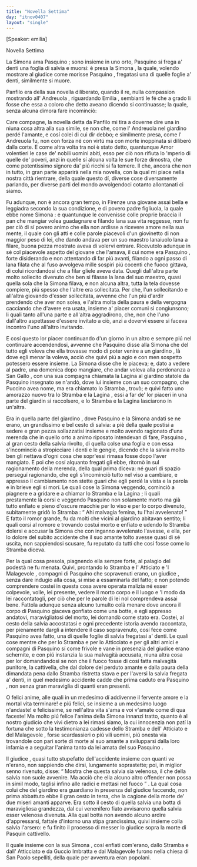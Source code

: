 ```yaml
---
title: "Novella Settima"
day: "itnov0407"
layout: "single"
---
```

<html>
 <head>
 </head>
 <body>
  <div id="nov0407" type="novella" who="emilia">
   <p>
    [Speaker: emilia]
   </p>
   <head>
    Novella Settima
   </head>
   <argument>
    <p>
     <milestone id="p04070001"/>
     La
     <name persref="simona" type="person">
      Simona
     </name>
     ama
     <name persref="pasquino" type="person">
      Pasquino
     </name>
     ; sono insieme in uno orto,
     <name persref="pasquino" type="person">
      Pasquino
     </name>
     si frega a' denti una foglia di salvia e muorsi: &egrave; presa la
     <name persref="simona" type="person">
      Simona
     </name>
     , la quale, volendo mostrare al giudice come morisse
     <name persref="pasquino" type="person">
      Pasquino
     </name>
     , fregatasi una di quelle foglie a' denti, similmente si muore.
    </p>
   </argument>
   <div3 type="commentary" who="author">
    <p>
     <milestone id="p04070002"/>
     <name persref="panfilo" type="person">
      Panfilo
     </name>
     era della sua novella diliberato, quando il re, nulla compassion mostrando all'
     <name persref="andreuola" type="person">
      Andreuola
     </name>
     , riguardando
     <name persref="emilia" type="person">
      Emilia
     </name>
     , sembianti le f&eacute; che a grado li fosse che essa a coloro che detto aveano dicendo si continuasse; la quale, senza alcuna dimora fare incominci&ograve;:
    </p>
   </div3>
   <div3 type="commentary" who="emilia">
    <p>
     <milestone id="p04070003"/>
     Care compagne, la novella detta da
     <name persref="panfilo" type="person">
      Panfilo
     </name>
     mi tira a doverne dire una in niuna cosa altra alla sua simile, se non che, come l'
     <name persref="andreuola" type="person">
      Andreuola
     </name>
     nel
     <name placeref="giardino-0406" type="place">
      giardino
     </name>
     perd&eacute; l'amante, e cos&iacute; colei di cui dir debbo; e similmente presa, come l'
     <name persref="andreuola" type="person">
      Andreuola
     </name>
     fu, non con forza n&eacute; con virt&uacute; ma con morte inoppinata si diliber&ograve; dalla corte.
     <milestone id="p04070004"/>
     E come altra volta tra noi &egrave; stato detto, quantunque Amor volentieri le case de' nobili uomini abiti, esso per ci&ograve; non rifiuta lo 'mperio di quelle de' poveri, anzi in quelle s&iacute; alcuna volta le sue forze dimostra, che come potentissimo signore da' pi&uacute; ricchi si fa temere.
     <milestone id="p04070005"/>
     Il che, ancora che non in tutto, in gran parte apparir&agrave; nella mia novella, con la qual mi piace nella nostra citt&agrave; rientrare, della quale questo d&iacute;, diverse cose diversamente parlando, per diverse parti del mondo avvolgendoci cotanto allontanati ci siamo.
    </p>
   </div3>
   <p>
    <milestone id="p04070006"/>
    Fu adunque, non &egrave; ancora gran tempo, in
    <name placeref="firenze" type="place">
     Firenze
    </name>
    una giovane assai bella e leggiadra secondo la sua condizione, e di povero padre figliuola, la quale ebbe nome
    <name persref="simona" type="person">
     Simona
    </name>
    : e quantunque le convenisse colle proprie braccia il pan che mangiar volea guadagnare e filando lana sua vita reggesse, non fu per ci&ograve; di s&iacute; povero animo che ella non ardisse a ricevere amore nella sua mente, il quale con gli atti e colle parole piacevoli d'un giovinetto di non maggior peso di lei, che dando andava per un suo maestro lanaiuolo lana a filare, buona pezza mostrato aveva di volervi entrare.
    <milestone id="p04070007"/>
    Ricevutolo adunque in s&eacute; col piacevole aspetto del giovane che l'amava, il cui nome era
    <name persref="pasquino" type="person">
     Pasquino
    </name>
    , forte disiderando e non attentando di far pi&uacute; avanti, filando a ogni passo di lana filata che al fuso avvolgeva mille sospiri pi&uacute; cocenti che fuoco gittava, di colui ricordandosi che a filar gliele aveva data.
    <milestone id="p04070008"/>
    Quegli dall'altra parte molto sollecito divenuto che ben si filasse la lana del suo maestro, quasi quella sola che la
    <name persref="simona" type="person">
     Simona
    </name>
    filava, e non alcuna altra, tutta la tela dovesse compiere, pi&uacute; spesso che l'altre era sollecitata.
    <milestone id="p04070009"/>
    Per che, l'un sollecitando e all'altra giovando d'esser sollecitata, avvenne che l'un pi&uacute; d'ardir prendendo che aver non solea, e l'altra molta della paura e della vergogna cacciando che d'avere era usata, insieme a' piacer comuni si congiunsono; li quali tanto all'una parte e all'altra aggradirono, che, non che l'uno dall'altro aspettasse d'essere invitato a ci&ograve;, anzi a dovervi essere si faceva incontro l'uno all'altro invitando.
   </p>
   <p>
    <milestone id="p04070010"/>
    E cos&iacute; questo lor piacer continuando d'un giorno in un altro e sempre pi&uacute; nel continuare accendendosi, avvenne che
    <name persref="pasquino" type="person">
     Pasquino
    </name>
    disse alla
    <name persref="simona" type="person">
     Simona
    </name>
    che del tutto egli voleva che ella trovasse modo di poter venire a un
    <name placeref="giardino-0407" type="place">
     giardino
    </name>
    , l&agrave; dove egli menar la voleva, acci&ograve; che quivi pi&uacute; a agio e con men sospetto potessero essere insieme.
    <milestone id="p04070011"/>
    La
    <name persref="simona" type="person">
     Simona
    </name>
    disse che le piaceva; e, dato a vedere al padre, una domenica dopo mangiare, che andar voleva alla perdonanza a
    <name placeref="sangallo" type="place">
     San Gallo
    </name>
    , con una sua compagna chiamata la
    <name persref="lagina" type="person">
     Lagina
    </name>
    al
    <name placeref="giardino-0407" type="place">
     giardino
    </name>
    statole da
    <name persref="pasquino" type="person">
     Pasquino
    </name>
    insegnato se n'and&ograve;, dove lui insieme con un suo compagno, che
    <name persref="stramba" type="person">
     Puccino
    </name>
    avea nome, ma era chiamato lo
    <name persref="stramba" type="person">
     Stramba
    </name>
    , trov&ograve;; e quivi fatto uno amorazzo nuovo tra lo
    <name persref="stramba" type="person">
     Stramba
    </name>
    e la
    <name persref="lagina" type="person">
     Lagina
    </name>
    , essi a far de' lor piaceri in una parte del giardin si raccolsero, e lo
    <name persref="stramba" type="person">
     Stramba
    </name>
    e la
    <name persref="lagina" type="person">
     Lagina
    </name>
    lasciarono in un'altra.
   </p>
   <p>
    <milestone id="p04070012"/>
    Era in quella parte del
    <name placeref="giardino-0407" type="place">
     giardino
    </name>
    , dove
    <name persref="pasquino" type="person">
     Pasquino
    </name>
    e la
    <name persref="simona" type="person">
     Simona
    </name>
    andati se ne erano, un grandissimo e bel cesto di salvia: a pi&egrave; della quale postisi a sedere e gran pezza sollazzatisi insieme e molto avendo ragionato d'una merenda che in quello orto a animo riposato intendevan di fare,
    <name persref="pasquino" type="person">
     Pasquino
    </name>
    , al gran cesto della salvia rivolto, di quella colse una foglia e con essa s'incominci&ograve; a stropicciare i denti e le gengie, dicendo che la salvia molto ben gli nettava d'ogni cosa che sopr'essi rimasa fosse dopo l'aver mangiato.
    <milestone id="p04070013"/>
    E poi che cos&iacute; alquanto fregati gli ebbe, ritorn&ograve; in sul ragionamento della merenda, della qual prima diceva: n&eacute; guari di spazio persegu&iacute; ragionando, che egli s'incominci&ograve; tutto nel viso a cambiare, e appresso il cambiamento non stette guari che egli perd&eacute; la vista e la parola e in brieve egli si mor&iacute;.
    <milestone id="p04070014"/>
    Le quali cose la
    <name persref="simona" type="person">
     Simona
    </name>
    veggendo, cominci&ograve; a piagnere e a gridare e a chiamar lo
    <name persref="stramba" type="person">
     Stramba
    </name>
    e la
    <name persref="lagina" type="person">
     Lagina
    </name>
    ; li quali prestamente l&agrave; corsi e veggendo
    <name persref="pasquino" type="person">
     Pasquino
    </name>
    non solamente morto ma gi&agrave; tutto enfiato e pieno d'oscure macchie per lo viso e per lo corpo divenuto, subitamente grid&ograve; lo
    <name persref="stramba" type="person">
     Stramba
    </name>
    :
    <q direct="unspecified" who="stramba">
     Ahi malvagia femina, tu l'hai avvelenato!
    </q>
    <milestone id="p04070015"/>
    E fatto il romor grande, fu da molti che vicini al
    <name placeref="giardino-0407" type="place">
     giardino
    </name>
    abitavan sentito; li quali corsi al romore e trovando costui morto e enfiato e udendo lo
    <name persref="stramba" type="person">
     Stramba
    </name>
    dolersi e accusar la
    <name persref="simona" type="person">
     Simona
    </name>
    che con inganno avvelenato l'avesse, e ella, per lo dolore del subito accidente che il suo amante tolto avesse quasi di s&eacute; uscita, non sappiendosi scusare, fu reputato da tutti che cos&iacute; fosse come lo
    <name persref="stramba" type="person">
     Stramba
    </name>
    diceva.
   </p>
   <p>
    <milestone id="p04070016"/>
    Per la qual cosa presola, piagnendo ella sempre forte, al palagio del podest&agrave; ne fu menata. Quivi, prontando lo
    <name persref="stramba" type="person">
     Stramba
    </name>
    e l'
    <name persref="atticiato" type="person">
     Atticiato
    </name>
    e 'l
    <name persref="malagevole" type="person">
     Malagevole
    </name>
    , compagni di
    <name persref="pasquino" type="person">
     Pasquino
    </name>
    che sopravenuti erano, un
    <name persref="giudice-0407" type="person">
     giudice
    </name>
    , senza dare indugio alla cosa, si mise a essaminarla del fatto; e non potendo comprendere costei in questa cosa avere operata malizia n&eacute; esser colpevole, volle, lei presente, vedere il morto corpo e il luogo e 'l modo da lei raccontatogli, per ci&ograve; che per le parole di lei nol comprendeva assai bene.
    <milestone id="p04070017"/>
    Fattola adunque senza alcuno tumulto col&agrave; menare dove ancora il corpo di
    <name persref="pasquino" type="person">
     Pasquino
    </name>
    giaceva gonfiato come una botte, e egli appresso andatovi, maravigliatosi del morto, lei domand&ograve; come stato era. Costei, al cesto della salvia accostatasi e ogni precedente istoria avendo raccontata, per pienamente dargli a intendere il caso sopravenuto, cos&iacute; fece come
    <name persref="pasquino" type="person">
     Pasquino
    </name>
    avea fatto, una di quelle foglie di salvia fregatasi a' denti.
    <milestone id="p04070018"/>
    Le quali cose mentre che per lo
    <name persref="stramba" type="person">
     Stramba
    </name>
    e per lo
    <name persref="atticiato" type="person">
     Atticciato
    </name>
    e per gli altri amici e compagni di
    <name persref="pasquino" type="person">
     Pasquino
    </name>
    s&iacute; come frivole e vane in presenzia del giudice erano schernite, e con pi&uacute; instanzia la sua malvagit&agrave; accusata, niuna altra cosa per lor domandandosi se non che il fuoco fosse di cos&iacute; fatta malvagit&agrave; punitore, la cattivella, che dal dolore del perduto amante e dalla paura della dimandata pena dallo
    <name persref="stramba" type="person">
     Stramba
    </name>
    ristretta stava e per l'aversi la salvia fregata a' denti, in quel medesimo accidente cadde che prima caduto era
    <name persref="pasquino" type="person">
     Pasquino
    </name>
    , non senza gran maraviglia di quanti eran presenti.
   </p>
   <div3 type="commentary" who="author">
    <p>
     <milestone id="p04070019"/>
     O felici anime, alle quali in un medesimo d&iacute; addivenne il fervente amore e la mortal vita terminare! e pi&uacute; felici, se insieme a un medesimo luogo n'andaste! e felicissime, se nell'altra vita s'ama e voi v'amate come di qua faceste!
     <milestone id="p04070020"/>
     Ma molto pi&uacute; felice l'anima della
     <name persref="simona" type="person">
      Simona
     </name>
     innanzi tratto, quanto &egrave; al nostro giudicio che vivi dietro a lei rimasi siamo, la cui innocenzia non pat&iacute; la fortuna che sotto la testimonianza cadesse dello
     <name persref="stramba" type="person">
      Stramba
     </name>
     e dell'
     <name persref="atticiato" type="person">
      Atticiato
     </name>
     e del
     <name persref="malagevole" type="person">
      Malagevole
     </name>
     , forse scardassieri o pi&uacute; vili uomini, pi&uacute; onesta via trovandole con pari sorte di morte al suo amante a svilupparsi dalla loro infamia e a seguitar l'anima tanto da lei amata del suo
     <name persref="pasquino" type="person">
      Pasquino
     </name>
     .
    </p>
   </div3>
   <p>
    <milestone id="p04070021"/>
    Il
    <name persref="giudice-0407" type="person">
     giudice
    </name>
    , quasi tutto stupefatto dell'accidente insieme con quanti ve n'erano, non sappiendo che dirsi, lungamente soprastette; poi, in miglior senno rivenuto, disse:
    <q direct="unspecified" who="giudice-0407">
     Mostra che questa salvia sia velenosa, il che della salvia non suole avvenire. Ma acci&ograve; che ella alcuno altro offender non possa in simil modo, taglisi infino alle radici e mettasi nel fuoco
    </q>
    .
    <milestone id="p04070022"/>
    La qual cosa colui che del
    <name placeref="giardino-0407" type="place">
     giardino
    </name>
    era guardiano in presenza del giudice faccendo, non prima abbattuto ebbe il gran cesto in terra, che la cagione della morte de' due miseri amanti apparve.
    <milestone id="p04070023"/>
    Era sotto il cesto di quella salvia una botta di maravigliosa grandezza, dal cui venenifero fiato avvisarono quella salvia esser velenosa divenuta. Alla qual botta non avendo alcuno ardire d'appressarsi, fattale d'intorno una stipa grandissima, quivi insieme colla salvia l'arsero: e fu finito il processo di messer lo giudice sopra la morte di
    <name persref="pasquino" type="person">
     Pasquin
    </name>
    cattivello.
   </p>
   <p>
    <milestone id="p04070024"/>
    Il quale insieme con la sua
    <name persref="simona" type="person">
     Simona
    </name>
    , cos&iacute; enfiati com'erano, dallo
    <name persref="stramba" type="person">
     Stramba
    </name>
    e dall'
    <name persref="atticiato" type="person">
     Atticciato
    </name>
    e da
    <name persref="guccio" type="person">
     Guccio Imbratta
    </name>
    e dal
    <name persref="malagevole" type="person">
     Malagevole
    </name>
    furono nella chiesa di
    <name placeref="sanpaolo" type="place">
     San Paolo
    </name>
    sepelliti, della quale per avventura eran popolani.
   </p>
  </div>
 </body>
</html>
